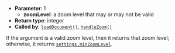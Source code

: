 * **Parameter**: 1
    * **zoomLevel**: a zoom level that may or may not be valid
* **Return type**: integer
* **Called by**: [`loadDocument()`](#loadDocument),
  [`handleZoom()`](#handleZoom)

If the argument is a valid zoom level, then it returns that zoom level;
otherwise, it returns [`settings.minZoomLevel`](#MONKEY).
